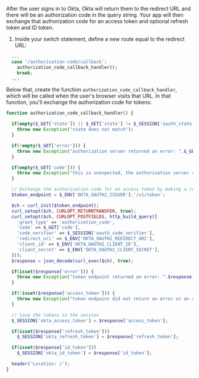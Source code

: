 After the user signs in to Okta, Okta will return them to the redirect URL and there will be an authorization code in the query string. Your app will then exchange that authorization code for an access token and optional refresh token and ID token.

1. Inside your switch statement, define a new route equal to the redirect URL:

```php
  ...
  case '/authorization-code/callback':
    authorization_code_callback_handler();
    break;
  ...
```

Below that, create the function `authorization_code_callback_handler`, which will be called when the user's browser visits that URL. In that function, you'll exchange the authorization code for tokens:

```php
function authorization_code_callback_handler() {

  if(empty($_GET['state']) || $_GET['state'] != $_SESSION['oauth_state']) {
    throw new Exception("state does not match");
  }

  if(!empty($_GET['error'])) {
    throw new Exception("authorization server returned an error: ".$_GET['error']);
  }

  if(empty($_GET['code'])) {
    throw new Exception("this is unexpected, the authorization server redirected without a code or an error");
  }

  // Exchange the authorization code for an access token by making a request to the token endpoint
  $token_endpoint = $_ENV['OKTA_OAUTH2_ISSUER'].'/v1/token';

  $ch = curl_init($token_endpoint);
  curl_setopt($ch, CURLOPT_RETURNTRANSFER, true);
  curl_setopt($ch, CURLOPT_POSTFIELDS, http_build_query([
    'grant_type' => 'authorization_code',
    'code' => $_GET['code'],
    'code_verifier' => $_SESSION['oauth_code_verifier'],
    'redirect_uri' => $_ENV['OKTA_OAUTH2_REDIRECT_URI'],
    'client_id' => $_ENV['OKTA_OAUTH2_CLIENT_ID'],
    'client_secret' => $_ENV['OKTA_OAUTH2_CLIENT_SECRET'],
  ]));
  $response = json_decode(curl_exec($ch), true);

  if(isset($response['error'])) {
    throw new Exception("token endpoint returned an error: ".$response['error']);
  }

  if(!isset($response['access_token'])) {
    throw new Exception("token endpoint did not return an error or an access token");
  }

  // Save the tokens in the session
  $_SESSION['okta_access_token'] = $response['access_token'];

  if(isset($response['refresh_token']))
    $_SESSION['okta_refresh_token'] = $response['refresh_token'];

  if(isset($response['id_token']))
    $_SESSION['okta_id_token'] = $response['id_token'];

  header('Location: /');
}
```